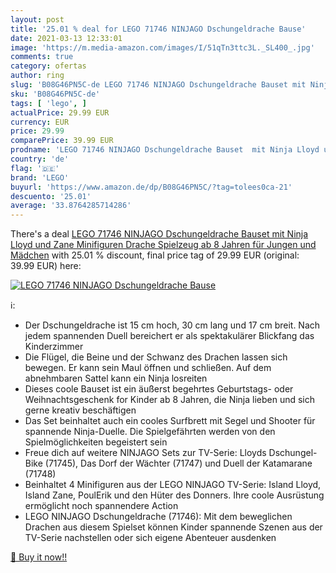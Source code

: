 ```yaml
---
layout: post
title: '25.01 % deal for LEGO 71746 NINJAGO Dschungeldrache Bause'
date: 2021-03-13 12:33:01
image: 'https://m.media-amazon.com/images/I/51qTn3ttc3L._SL400_.jpg'
comments: true
category: ofertas
author: ring
slug: 'B08G46PN5C-de LEGO 71746 NINJAGO Dschungeldrache Bauset mit Ninja Lloyd...'
sku: 'B08G46PN5C-de'
tags: [ 'lego', ]
actualPrice: 29.99 EUR
currency: EUR
price: 29.99
comparePrice: 39.99 EUR
prodname: 'LEGO 71746 NINJAGO Dschungeldrache Bauset  mit Ninja Lloyd und Zane Minifiguren  Drache Spielzeug ab 8 Jahren für Jungen und Mädchen'
country: 'de'
flag: '🇩🇪'
brand: 'LEGO'
buyurl: 'https://www.amazon.de/dp/B08G46PN5C/?tag=tolees0ca-21'
descuento: '25.01'
average: '33.8764285714286'
---
```


There's a deal [LEGO 71746 NINJAGO Dschungeldrache Bauset  mit Ninja Lloyd und Zane Minifiguren  Drache Spielzeug ab 8 Jahren für Jungen und Mädchen](https://www.amazon.de/dp/B08G46PN5C/?tag=tolees0ca-21)  with  25.01 % discount, final price tag of  29.99 EUR (original: 39.99 EUR) here:

[![LEGO 71746 NINJAGO Dschungeldrache Bause](https://m.media-amazon.com/images/I/51qTn3ttc3L._SL400_.jpg)](https://www.amazon.de/dp/B08G46PN5C/?tag=tolees0ca-21)

ℹ️:

- Der Dschungeldrache ist 15 cm hoch, 30 cm lang und 17 cm breit. Nach jedem spannenden Duell bereichert er als spektakulärer Blickfang das Kinderzimmer
- Die Flügel, die Beine und der Schwanz des Drachen lassen sich bewegen. Er kann sein Maul öffnen und schließen. Auf dem abnehmbaren Sattel kann ein Ninja losreiten
- Dieses coole Bauset ist ein äußerst begehrtes Geburtstags- oder Weihnachtsgeschenk for Kinder ab 8 Jahren, die Ninja lieben und sich gerne kreativ beschäftigen
- Das Set beinhaltet auch ein cooles Surfbrett mit Segel und Shooter für spannende Ninja-Duelle. Die Spielgefährten werden von den Spielmöglichkeiten begeistert sein
- Freue dich auf weitere NINJAGO Sets zur TV-Serie: Lloyds Dschungel-Bike (71745), Das Dorf der Wächter (71747) und Duell der Katamarane (71748)
- Beinhaltet 4 Minifiguren aus der LEGO NINJAGO TV-Serie: Island Lloyd, Island Zane, PoulErik und den Hüter des Donners. Ihre coole Ausrüstung ermöglicht noch spannendere Action
- LEGO NINJAGO Dschungeldrache (71746): Mit dem beweglichen Drachen aus diesem Spielset können Kinder spannende Szenen aus der TV-Serie nachstellen oder sich eigene Abenteuer ausdenken

[🛒 Buy it now!!](https://www.amazon.de/dp/B08G46PN5C/?tag=tolees0ca-21)
